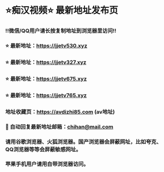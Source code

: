 # ⭐️痴汉视频⭐️ 最新地址发布页

### ‼️微信/QQ用户请长按复制地址到浏览器里访问‼️

### ⭐️ 最新地址：https://jjetv530.xyz

### ⭐️ 最新地址：https://jjetv327.xyz

### ⭐️ 最新地址：https://jjetv675.xyz

### ⭐️ 最新地址：https://jjetv765.xyz



### 地址收藏页：https://avdizhi85.com (av地址)
### 📧 自动回复最新地址邮箱：chihan@mail.com
### 请用谷歌浏览器、火狐浏览器。国产浏览器会屏蔽网址，比如夸克、QQ浏览器等等会屏蔽敏感网址。
### 苹果手机用户请用自带浏览器访问。
